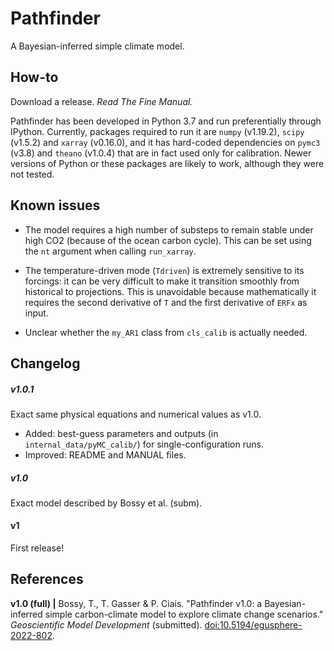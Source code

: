 # Pathfinder
A Bayesian-inferred simple climate model.


## How-to

Download a release. *Read The Fine Manual.*

Pathfinder has been developed in Python 3.7 and run preferentially through IPython. Currently, packages required to run it are `numpy` (v1.19.2), `scipy` (v1.5.2) and `xarray` (v0.16.0), and it has hard-coded dependencies on `pymc3` (v3.8) and `theano` (v1.0.4) that are in fact used only for calibration. Newer versions of Python or these packages are likely to work, although they were not tested.


## Known issues

* The model requires a high number of substeps to remain stable under high CO2 (because of the ocean carbon cycle). This can be set using the `nt` argument when calling `run_xarray`.

* The temperature-driven mode (`Tdriven`) is extremely sensitive to its forcings: it can be very difficult to make it transition smoothly from historical to projections. This is unavoidable because mathematically it requires the second derivative of `T` and the first derivative of `ERFx` as input.

* Unclear whether the `my_AR1` class from `cls_calib` is actually needed.


## Changelog

##### v1.0.1
Exact same physical equations and numerical values as v1.0.
* Added: best-guess parameters and outputs (in `internal_data/pyMC_calib/`) for single-configuration runs.
* Improved: README and MANUAL files.

##### v1.0
Exact model described by Bossy et al. (subm).

#### v1
First release!


## References

**v1.0 (full) |** Bossy, T., T. Gasser & P. Ciais. "Pathfinder v1.0: a Bayesian-inferred simple carbon-climate model to explore climate change scenarios." *Geoscientific Model Development* (submitted). [doi:10.5194/egusphere-2022-802](https://doi.org/10.5194/egusphere-2022-802).

